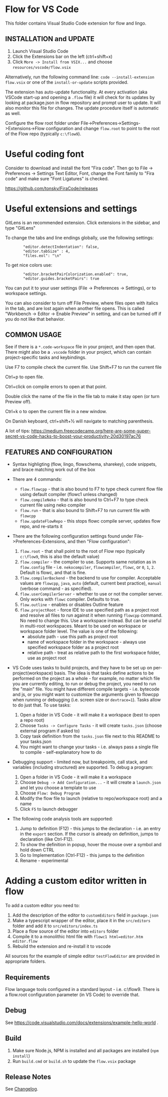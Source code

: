# Flow for VS Code

This folder contains Visual Studio Code extension for flow and lingo.

## INSTALLATION and UPDATE
1. Launch Visual Studio Code
2. Click the Extensions bar on the left (ctrl+shift+x)
3. Click `More -> Install from VSIX...` and choose `resources/vscode/flow.vsix`

Alternatively, run the following command line: `code --install-extension flow.vsix` or one of the `install-or-update` scripts provided. 

The extension has auto-update functionality. At every activation (aka VSCode start-up and opening 
a `.flow` file) it will check for its updates by looking at package.json in flow repository 
and prompt user to update. It will also monitor this file for changes. The update procedure 
itself is automatic as well.

Configure the flow root folder under File->Preferences->Settings->Extensions->Flow configuration 
and change `flow.root` to point to the root of the Flow repo (typically `c:\flow9`).

# Useful coding font

Consider to download and install the font "Fira code". Then go to File -> Preferences -> Settings
Text Editor, Font, change the Font family to "Fira code" and make sure "Font Ligatures" is checked.

https://github.com/tonsky/FiraCode/releases

# Useful extensions and settings

GitLens is an recommended extension. Click extensions in the sidebar, and type "GitLens"

To change the tabs and line endings globally, use the following settings:
```
        "editor.detectIndentation": false,
        "editor.tabSize" : 4,
        "files.eol": "\n" 
```

To get nice colors use: 

```
        "editor.bracketPairColorization.enabled": true,
        "editor.guides.bracketPairs": true
```

You can put it to your user settings (File -> Preferences -> Settings), or to workspace settings.

You can also consider to turn off File Preview, where files open with italics in the tab, and are lost again
when another file opens. This is called "Workbench -> Editor -> Enable Preview" in setting, and can be turned
off if you do not like that behavior.

## COMMON USAGE

See if there is a `*.code-workspace` file in your project, and then open that. There might also be a
`.vscode` folder in your project, which can contain project-specific tasks and keybindings.

Use F7 to compile check the current file.
Use Shift+F7 to run the current file

Ctrl+p to open file.

Ctrl+click on compile errors to open at that point.

Double click the name of the file in the file tab to make it stay open (or turn Preview off).

Ctrl+k o to open the current file in a new window.

On Danish keyboard, ctrl+shift+½ will navigate to matching parenthesis.

A lot of tips: https://medium.freecodecamp.org/here-are-some-super-secret-vs-code-hacks-to-boost-your-productivity-20d30197ac76 

## FEATURES AND CONFIGURATION
* Syntax highligting (flow, lingo, flowschema, sharekey), code snippets, and brace matching work out of the box
* There are 4 commands:
    * `flow.flowcpp` - that is also bound to F7 to type check current flow file using default compiler (flowc1 unless changed)
    * `flow.compileNeko` - that is also bound to Ctrl+F7 to type check current file using neko compiler
    * `flow.run` - that is also bound to Shift+F7 to run current file with `flowcpp`
    * `flow.updateFlowRepo` - this stops flowc compile server, updates flow repo, and re-starts it
* There are the following configuration settings found under File->Preferences-Extensions, and then "Flow configuration":
    1. `flow.root` - that shall point to the root of Flow repo (typically `c:\flow9`, this is also the default value)
    2. `flow.compiler` - the compiler to use. Supports same notation as in `flow.config` file - i.e. `nekocompiler`, `flowcompiler`, `flowc`, or `0`, `1`, `2`. Default is flowc, and that is fine.
    3. `flow.compilerBackend` - the backend to use for compiler. Acceptable values are `flowcpp`, `java`, `auto` (default, current best practice), `manual` (verbose command - as specified).
    4. `flow.userCompilerServer` - whether to use or not the compiler server. Only works with `flowc`
    compiler. Defaults to true.
	5. `flow.outline` - enables or disables Outline feature
    6. `flow.projectRoot` - force IDE to use specified path as a project root and resolve all files to run against it when running `flowcpp` command. No need to change this. Use a workspace instead. But can be useful in multi-root workspaces. Meant to be used on workspace or workspace folder level. The value is one of the following:
        * absolute path - use this path as project root
        * name of workspace folder in the workspace - always use specified workspace folder as a project root
        * relative path - treat as relative path to the first workspace folder, use as project root

* VS Code uses tasks to build projects, and they have to be set up on per-project(workspace) basis. 
The idea is that tasks define actions to be performed on the project as a whole - for example, no 
matter which file you are currently editing, to run or debug the project, you need to run the "main" 
file. You might have different compile targets - i.e. bytecode and js, or you might want to 
customize the arguments given to flowcpp when running or debugging (i.e. screen size or 
`devtrace=1`). Tasks allow to do just that. To use tasks: 
    1. Open a folder in VS Code - it will make it a workspace (best to open a repo root)
    2. Choose `Tasks -> Configure Tasks` - it will create `tasks.json` (choose external program if asked to)
    3. Copy task definition from the `tasks.json` file next to this README to your tasks.json
    4. You might want to change your tasks - i.e. always pass a single file to compile - self-explanatory how to do
* Debugging support - limited now, but breakpoints, call stack, and variables (including structured)
are supported. To debug a program:
    1. Open a folder in VS Code - it will make it a workspace
    2. Choose `Debug -> Add Configuration...` - it will create a `launch.json` and let you choose a template to use
    3. Choose `Flow: Debug Program`
    4. Modify the flow file to launch (relative to repo/workspace root) and a name
    5. Click `F5` to launch debugger
* The following code analysis tools are supported:
    1. Jump to definition (F12) - this jumps to the declaration - i.e. an entry in the `export` 
    section. If the cursor is already on definition, jumps to declaration (like Ctrl-F12).
    2. To show the definition in popup, hover the mouse over a symbol and hold down CTRL
    3. Go to Implementation (Ctrl-F12) - this jumps to the definition
    4. Rename - experimental

# Adding a custom editor written in flow
To add a custom editor you need to:
1. Add the description of the editor to `customEditors` field in `package.json`
2. Make a typescript wrapper of the editor, place it in the `src/editors` folder and add it to `src/editors/index.ts`
3. Place a flow source of the editor into `editors` folder
4. Compile it to a monolithic html file with `flowc1 html=editor.htm editor.flow`
5. Rebuild the extension and re-install it to vscode

All sources for the example of simple editor `testFlowEditor` are provided in appropriate folders.

## Requirements
Flow language tools configured in a standard layout - i.e. c:\flow9. There is a flow.root configuration parameter (in VS Code) to override that.

## Debug
See https://code.visualstudio.com/docs/extensions/example-hello-world .

## Build
1. Make sure Node.js, NPM is installed and all packages are installed (`npm install`)
2. Run `build.cmd` or `build.sh` to update the `flow.vsix` package

## Release Notes
See [Changelog](./CHANGELOG.md).
